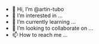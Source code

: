 - 👋 Hi, I’m @artin-tubo
- 👀 I’m interested in ...
- 🌱 I’m currently learning ...
- 💞️ I’m looking to collaborate on ...
- 📫 How to reach me ...

<!---
artin-tubo/artin-tubo is a ✨ special ✨ repository because its `README.md` (this file) appears on your GitHub profile.
You can click the Preview link to take a look at your changes.
--->
